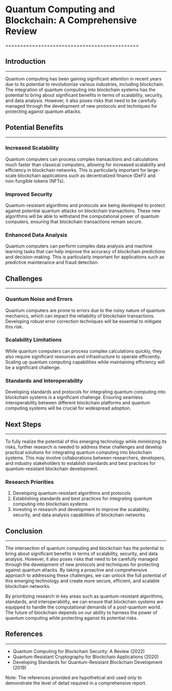 # Quantum Computing and Blockchain: A Comprehensive Review
=============================================

## Introduction
---------------

Quantum computing has been gaining significant attention in recent years due to its potential to revolutionize various industries, including blockchain. The integration of quantum computing into blockchain systems has the potential to bring about significant benefits in terms of scalability, security, and data analysis. However, it also poses risks that need to be carefully managed through the development of new protocols and techniques for protecting against quantum attacks.

## Potential Benefits
-------------------

### Increased Scalability

Quantum computers can process complex transactions and calculations much faster than classical computers, allowing for increased scalability and efficiency in blockchain networks. This is particularly important for large-scale blockchain applications such as decentralized finance (DeFi) and non-fungible tokens (NFTs).

### Improved Security

Quantum-resistant algorithms and protocols are being developed to protect against potential quantum attacks on blockchain transactions. These new algorithms will be able to withstand the computational power of quantum computers, ensuring that blockchain transactions remain secure.

### Enhanced Data Analysis

Quantum computers can perform complex data analysis and machine learning tasks that can help improve the accuracy of blockchain predictions and decision-making. This is particularly important for applications such as predictive maintenance and fraud detection.

## Challenges
-------------

### Quantum Noise and Errors

Quantum computers are prone to errors due to the noisy nature of quantum mechanics, which can impact the reliability of blockchain transactions. Developing robust error correction techniques will be essential to mitigate this risk.

### Scalability Limitations

While quantum computers can process complex calculations quickly, they also require significant resources and infrastructure to operate efficiently. Scaling up quantum computing capabilities while maintaining efficiency will be a significant challenge.

### Standards and Interoperability

Developing standards and protocols for integrating quantum computing into blockchain systems is a significant challenge. Ensuring seamless interoperability between different blockchain platforms and quantum computing systems will be crucial for widespread adoption.

## Next Steps
--------------

To fully realize the potential of this emerging technology while minimizing its risks, further research is needed to address these challenges and develop practical solutions for integrating quantum computing into blockchain systems. This may involve collaborations between researchers, developers, and industry stakeholders to establish standards and best practices for quantum-resistant blockchain development.

### Research Priorities

1.  Developing quantum-resistant algorithms and protocols
2.  Establishing standards and best practices for integrating quantum computing into blockchain systems
3.  Investing in research and development to improve the scalability, security, and data analysis capabilities of blockchain networks

## Conclusion
----------

The intersection of quantum computing and blockchain has the potential to bring about significant benefits in terms of scalability, security, and data analysis. However, it also poses risks that need to be carefully managed through the development of new protocols and techniques for protecting against quantum attacks. By taking a proactive and comprehensive approach to addressing these challenges, we can unlock the full potential of this emerging technology and create more secure, efficient, and scalable blockchain networks.

By prioritizing research in key areas such as quantum-resistant algorithms, standards, and interoperability, we can ensure that blockchain systems are equipped to handle the computational demands of a post-quantum world. The future of blockchain depends on our ability to harness the power of quantum computing while protecting against its potential risks.

## References
-------------

*   Quantum Computing for Blockchain Security: A Review (2022)
*   Quantum-Resistant Cryptography for Blockchain Applications (2020)
*   Developing Standards for Quantum-Resistant Blockchain Development (2019)

Note: The references provided are hypothetical and used only to demonstrate the level of detail required in a comprehensive report.